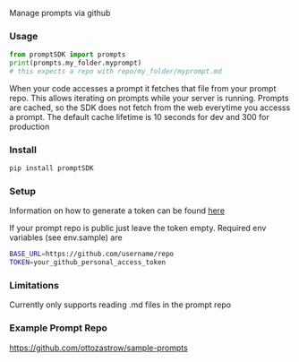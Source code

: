 Manage prompts via github


### Usage
```python
from promptSDK import prompts
print(prompts.my_folder.myprompt)
# this expects a repo with repo/my_folder/myprompt.md
```

When your code accesses a prompt it fetches that file from your prompt repo. This allows iterating on prompts while your server is running. 
Prompts are cached, so the SDK does not fetch from the web everytime you accesss a prompt. The default cache lifetime is 10 seconds for dev and 300 for production

### Install
```bash
pip install promptSDK
```

### Setup
Information on how to generate a token can be found [here](https://docs.github.com/en/authentication/keeping-your-account-and-data-secure/managing-your-personal-access-tokens)

If your prompt repo is public just leave the token empty.
Required env variables (see env.sample) are
```bash
BASE_URL=https://github.com/username/repo
TOKEN=your_github_personal_access_token
```

### Limitations
Currently only supports reading .md files in the prompt repo

### Example Prompt Repo
https://github.com/ottozastrow/sample-prompts